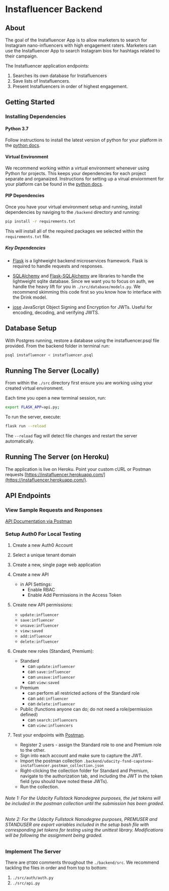# Instafluencer Backend

## About

The goal of the Instafluencer App is to allow marketers to search for Instagram nano-influencers with high engagement raters. Marketers can use the Instafluencer App to search Instagram bios for hashtags related to their campaign. 

The Instafluencer application endpoints:

1. Searches its own database for Instafluencers  
2. Save lists of Instafluencers.
3. Present Instafluencers in order of highest engagement.

## Getting Started

### Installing Dependencies

#### Python 3.7

Follow instructions to install the latest version of python for your platform in the [python docs](https://docs.python.org/3/using/unix.html#getting-and-installing-the-latest-version-of-python).

#### Virtual Environment

We recommend working within a virtual environment whenever using Python for projects. This keeps your dependencies for each project separate and organaized. Instructions for setting up a virual enviornment for your platform can be found in the [python docs](https://packaging.python.org/guides/installing-using-pip-and-virtual-environments/).

#### PIP Dependencies

Once you have your virtual environment setup and running, install dependencies by naviging to the `/backend` directory and running:

```bash
pip install -r requirements.txt
```

This will install all of the required packages we selected within the `requirements.txt` file.

##### Key Dependencies

- [Flask](http://flask.pocoo.org/)  is a lightweight backend microservices framework. Flask is required to handle requests and responses.

- [SQLAlchemy](https://www.sqlalchemy.org/) and [Flask-SQLAlchemy](https://flask-sqlalchemy.palletsprojects.com/en/2.x/) are libraries to handle the lightweight sqlite database. Since we want you to focus on auth, we handle the heavy lift for you in `./src/database/models.py`. We recommend skimming this code first so you know how to interface with the Drink model.

- [jose](https://python-jose.readthedocs.io/en/latest/) JavaScript Object Signing and Encryption for JWTs. Useful for encoding, decoding, and verifying JWTS.

## Database Setup
With Postgres running, restore a database using the instafluencer.psql file provided. From the backend folder in terminal run:
```bash
psql instafluencer < instafluencer.psql
```


## Running The Server (Locally)

From within the `./src` directory first ensure you are working using your created virtual environment.

Each time you open a new terminal session, run:

```bash
export FLASK_APP=api.py;
```

To run the server, execute:

```bash
flask run --reload
```

The `--reload` flag will detect file changes and restart the server automatically.

## Running The Server (on Heroku)

The application is live on Heroku. Point your custom cURL or Postman requests [https://instafluencer.herokuapp.com/](https://instafluencer.herokuapp.com/).


## API Endpoints

### View Sample Requests and Responses

[API Documentation via Postman](https://python-jose.readthedocs.io/en/latest/)

### Setup Auth0 For Local Testing

1. Create a new Auth0 Account
2. Select a unique tenant domain
3. Create a new, single page web application
4. Create a new API
    - in API Settings:
        - Enable RBAC
        - Enable Add Permissions in the Access Token
5. Create new API permissions:
    - `update:influencer`
    - `save:influencer`
    - `unsave:influencer`
    - `view:saved`
    - `add:influencer`
    - `delete:influencer`
6. Create new roles (Standard, Premium):
    - Standard
        - can `update:influencer`
        - can `save:influencer`
        - can `unsave:influencer`
        - can `view:saved`
    - Premium
        - can perform all restricted actions of the Standard role
        - can `add:influencer`
        - can `delete:influencer`
    - Public (functions anyone can do; do not need a role/permission defined)
        - can `search:influencers`
        - can `view:influencers`

7. Test your endpoints with [Postman](https://getpostman.com).
    - Register 2 users - assign the Standard role to one and Premium role to the other.
    - Sign into each account and make sure to capture the JWT.
    - Import the postman collection `.backend/udacity-fsnd-capstone-instafluencer.postman_collection.json`
    - Right-clicking the collection folder for Standard and Premium, navigate to the authorization tab, and including the JWT in the token field (you should have noted these JWTs).
    - Run the collection.

###### Note 1: For the Udacity Fullstack Nanodegree purposes, the jwt tokens will be included in the postman collection until the submission has been graded.

###### Note 2: For the Udacity Fullstack Nanodegree purposes, PREMUSER and STANDUSER are export variables included in the setup bash file with corresponding jwt tokens for testing using the unittest library. Modifications will be following the assignment being graded.

### Implement The Server

There are `@TODO` comments throughout the `./backend/src`. We recommend tackling the files in order and from top to bottom:

1. `./src/auth/auth.py`
2. `./src/api.py`
